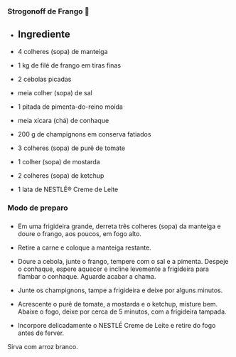 ###  									Strogonoff de Frango :chicken:

-  ## Ingrediente

- 4 colheres (sopa) de manteiga

- 1 kg de filé de frango em tiras finas
- 2 cebolas picadas
- meia colher (sopa) de sal
- 1 pitada de pimenta-do-reino moída
- meia xícara (chá) de conhaque
- 200 g de champignons em conserva fatiados
- 3 colheres (sopa) de purê de tomate
- 1 colher (sopa) de mostarda
- 2 colheres (sopa) de ketchup
- 1 lata de NESTLÉ® Creme de Leite

### Modo de preparo

### 

-  Em uma frigideira grande, derreta três colheres (sopa) da manteiga e doure o frango, aos poucos, em fogo alto.

-  Retire a carne e coloque a manteiga restante.

-  Doure a cebola, junte o frango, tempere com o sal e a pimenta. Despeje o conhaque, espere aquecer e incline levemente a frigideira para flambar o conhaque. Aguarde acabar a chama.

-  Junte os champignons, tampe a frigideira e deixe por alguns minutos.

-  Acrescente o purê de tomate, a mostarda e o ketchup, misture bem. Abaixe o fogo, deixe por cerca de 5 minutos, com a frigideira tampada.

- Incorpore delicadamente o NESTLÉ Creme de Leite e retire do fogo antes de ferver.

Sirva com arroz branco.







